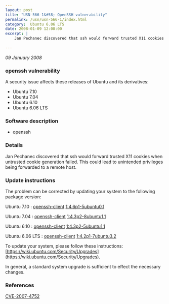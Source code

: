 ```yaml
---
layout: post
title: "USN-566-1&#58; OpenSSH vulnerability"
permalink: /usn/usn-566-1/index.html
category:  Ubuntu 6.06 LTS
date: 2008-01-09 12:00:00
excerpt: |
    Jan Pechanec discovered that ssh would forward trusted X11 cookies when untrusted cookie generation failed.  This could lead to unintended privileges being forwarded to a remote host. 
    
--- 
```

 
 

*09 January 2008*

### openssh vulnerability

A security issue affects these releases of Ubuntu and its derivatives:

* Ubuntu 7.10
* Ubuntu 7.04
* Ubuntu 6.10
* Ubuntu 6.06 LTS

### Software description

* openssh 

### Details

Jan Pechanec discovered that ssh would forward trusted X11 cookies when untrusted cookie generation failed. This could lead to unintended privileges being forwarded to a remote host. 

### Update instructions

The problem can be corrected by updating your system to the following package version:

Ubuntu 7.10
 : [openssh-client](https://launchpad.net/ubuntu/+source/openssh) <span> [1:4.6p1-5ubuntu0.1](https://launchpad.net/ubuntu/+source/openssh/1:4.6p1-5ubuntu0.1) </span> 

Ubuntu 7.04
 : [openssh-client](https://launchpad.net/ubuntu/+source/openssh) <span> [1:4.3p2-8ubuntu1.1](https://launchpad.net/ubuntu/+source/openssh/1:4.3p2-8ubuntu1.1) </span> 

Ubuntu 6.10
 : [openssh-client](https://launchpad.net/ubuntu/+source/openssh) <span> [1:4.3p2-5ubuntu1.1](https://launchpad.net/ubuntu/+source/openssh/1:4.3p2-5ubuntu1.1) </span> 

Ubuntu 6.06 LTS
 : [openssh-client](https://launchpad.net/ubuntu/+source/openssh) <span> [1:4.2p1-7ubuntu3.2](https://launchpad.net/ubuntu/+source/openssh/1:4.2p1-7ubuntu3.2) </span> 

To update your system, please follow these instructions: [https://wiki.ubuntu.com/Security/Upgrades](https://wiki.ubuntu.com/Security/Upgrades).

In general, a standard system upgrade is sufficient to effect the necessary changes. 

### References

 
 [CVE-2007-4752](http://people.ubuntu.com/~ubuntu-security/cve/CVE-2007-4752)
 

